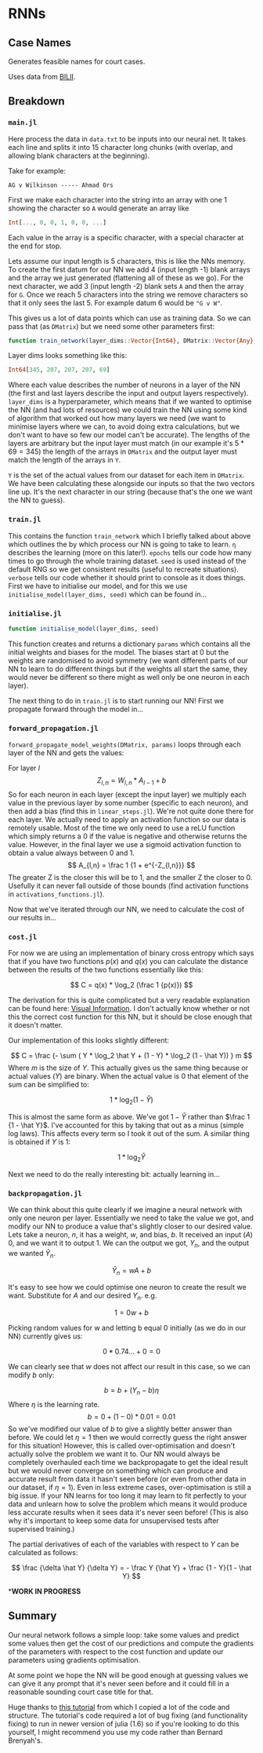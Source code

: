 # RNNs

## Case Names

Generates feasible names for court cases.

Uses data from [BILII](https://www.bailii.org/indices/all-cases-index.html).

## Breakdown

### `main.jl`

Here process the data in `data.txt` to be inputs into our neural net. It takes each line and splits it into 15 character long chunks (with overlap, and allowing blank characters at the beginning).

Take for example:

```
AG v Wilkinson ----- Ahmad Ors
```

First we make each character into the string into an array with one 1 showing the character so `A` would generate an array like

```julia
Int[..., 0, 0, 1, 0, 0, ...]
```

Each value in the array is a specific character, with a special character at the end for stop. 

Lets assume our input length is 5 characters, this is like the NNs memory. To create the first datum for our NN we add 4 (input length -1) blank arrays and the array we just generated (flattening all of these as we go). For the next character, we add 3 (input length -2) blank sets `A` and then the array for `G`. Once we reach 5 characters into the string we remove characters so that it only sees the last 5. For example datum 6 would be `"G v W"`. 

This gives us a lot of data points which can use as training data. So we can pass that (as `DMatrix`) but we need some other parameters first:

```julia
function train_network(layer_dims::Vector{Int64}, DMatrix::Vector{Any}, Y::Vector{Any}; η = 0.001, epochs = 500, seed = 1337, verbose = true)
```

Layer dims looks something like this:

```julia
Int64[345, 207, 207, 207, 69]
```

Where each value describes the number of neurons in a layer of the NN (the first and last layers describe the input and output layers respectively). `layer_dims` is a hyperparameter, which means that if we wanted to optimise the NN (and had lots of resources) we could train the NN using some kind of algorithm that worked out how many layers we need (we want to minimise layers where we can, to avoid doing extra calculations, but we don't want to have so few our model can't be accurate). The lengths of the layers are arbitrary but the input layer must match (in our example it's $5 * 69 = 345$) the length of the arrays in `DMatrix` and the output layer must match the length of the arrays in `Y`. 

`Y` is the set of the actual values from our dataset for each item in `DMatrix`. We have been calculating these alongside our inputs so that the two vectors line up. It's the next character in our string (because that's the one we want the NN to guess). 

### `train.jl`

This contains the function `train_network` which I briefly talked about above which outlines the by which process our NN is going to take to learn. `η` describes the learning (more on this later!). `epochs` tells our code how many times to go through the whole training dataset. `seed` is used instead of the default RNG so we get consistent results (useful to recreate situations). `verbose` tells our code whether it should print to console as it does things.  
First we have to initialise our model, and for this we use `initialise_model(layer_dims, seed)` which can be found in...

### `initialise.jl`

```julia
function initialise_model(layer_dims, seed)
```
This function creates and returns a dictionary `params` which contains all the initial weights and biases for the model. The biases start at 0 but the weights are randomised to avoid symmetry (we want different parts of our NN to learn to do different things but if the weights all start the same, they would never be different so there might as well only be one neuron in each layer).  

The next thing to do in `train.jl` is to start running our NN! First we propagate forward through the model in...

### `forward_propagation.jl`

`forward_propagate_model_weights(DMatrix, params)` loops through each layer of the NN and gets the values:

For layer $l$
$$ Z_{l,n} = W_{l,n} * A_{l-1} + b $$
So for each neuron in each layer (except the input layer) we multiply each value in the previous layer by some number (specific to each neuron), and then add a bias (find this in `linear_steps.jl`). We're not quite done there for each layer. We actually need to apply an activation function so our data is remotely usable. Most of the time we only need to use a reLU function which simply returns a 0 if the value is negative and otherwise returns the value. However, in the final layer we use a sigmoid activation function to obtain a value always between 0 and 1.
$$ A_{l,n} = \frac 1 {1 + e^{-Z_{l,n}}} $$
The greater Z is the closer this will be to 1, and the smaller Z the closer to 0. Usefully it can never fall outside of those bounds (find activation functions in `activations_functions.jl`).

Now that we've iterated through our NN, we need to calculate the cost of our results in...

### `cost.jl`

For now we are using an implementation of binary cross entropy which says that if you have two functions $p(x)$ and $q(x)$ you can calculate the distance between the results of the two functions essentially like this:

$$ C = q(x) * \log_2 (\frac 1 {p(x)}) $$

The derivation for this is quite complicated but a very readable explanation can be found here: [Visual Information](https://colah.github.io/posts/2015-09-Visual-Information/). I don't actually know whether or not this the correct cost function for this NN, but it should be close enough that it doesn't matter.  


Our implementation of this looks slightly different:

$$ C = \frac {- \sum ( Y * \log_2 \hat Y + (1 - Y) * \log_2 (1 - \hat Y)) } m $$
Where $m$ is the size of $Y$. This actually gives us the same thing because or actual values ($Y$) are binary. When the actual value is 0 that element of the sum can be simplified to:

$$ 1 * \log_2 (1 - \hat Y) $$

This is almost the same form as above. We've got $1 - \hat Y$ rather than $\frac 1 {1 - \hat Y}$. I've accounted for this by taking that out as a minus (simple log laws). This affects every term so I took it out of the sum. A similar thing is obtained if $Y$ is 1:

$$ 1 * \log_2 \hat Y $$

Next we need to do the really interesting bit: actually learning in...

### `backpropagation.jl`

We can think about this quite clearly if we imagine a neural network with only one neuron per layer. Essentially we need to take the value we got, and modify our NN to produce a value that's slightly closer to our desired value. Lets take a neuron, $n$, it has a weight, $w$, and bias, $b$. It received an input ($A$) 0, and we want it to output 1. We can the output we got, $Y_n$, and the output we wanted $\hat Y_n$.

$$ \hat Y_n = wA + b $$

It's easy to see how we could optimise one neuron to create the result we want. Substitute for $A$ and our desired $Y_n$. e.g.

$$ 1 = 0w + b $$

Picking random values for w and letting b equal 0 initially (as we do in our NN) currently gives us:

$$ 0*0.74... + 0 = 0 $$

We can clearly see that $w$ does not affect our result in this case, so we can modify $b$ only:

$$ b = b + (Y_n - b) \eta $$
Where $\eta$ is the learning rate.
$$ b = 0 + (1 - 0) * 0.01 = 0.01 $$
So we've modified our value of $b$ to give a slightly better answer than before. We could let $\eta = 1$ then we would correctly guess the right answer for this situation! However, this is called over-optimisation and doesn't actually solve the problem we want it to. Our NN would always be completely overhauled each time we backpropagate to get the ideal result but we would never converge on something which can produce and accurate result from data it hasn't seen before (or even from other data in our dataset, if $\eta = 1$). Even in less extreme cases, over-optimisation is still a big issue. If your NN learns for too long it may learn to fit perfectly to your data and unlearn how to solve the problem which means it would produce less accurate results when it sees data it's never seen before! (This is also why it's important to keep some data for unsupervised tests after supervised training.)

The partial derivatives of each of the variables with respect to $Y$ can be calculated as follows:

$$ \frac {\delta \hat Y} {\delta Y} = - \frac Y {\hat Y} + \frac {1 - Y}{1 - \hat Y} $$

***WORK IN PROGRESS**

## Summary

Our neural network follows a simple loop: take some values and predict some values then get the cost of our predictions and compute the gradients of the parameters with respect to the cost function and update our parameters using gradients optimisation.  

At some point we hope the NN will be good enough at guessing values we can give it any prompt that it's never seen before and it could fill in a reasonable sounding court case title for that.

Huge thanks to [this tutorial](https://towardsdatascience.com/how-to-build-an-artificial-neural-network-from-scratch-in-julia-c839219b3ef8) from which I copied a lot of the code and structure. The tutorial's code required a lot of bug fixing (and functionality fixing) to run in newer version of julia (1.6) so if you're looking to do this yourself, I might recommend you use my code rather than Bernard Brenyah's.